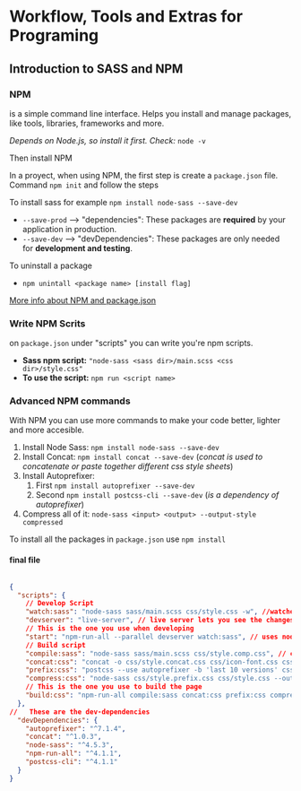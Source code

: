 # Workflow, Tools and Extras for Programing

## Introduction to SASS and NPM

### NPM
is a simple command line interface. Helps you install and manage packages, like tools, libraries, frameworks and more.

*Depends on Node.js, so install it first. Check:* `node -v`

Then install NPM

In a proyect, when using NPM, the first step is create a `package.json` file. Command `npm init` and follow the steps

To install sass for example `npm install node-sass --save-dev` 
* `--save-prod` --> "dependencies": These packages are **required** by your application in production.
* `--save-dev` --> "devDependencies": These packages are only needed for **development and testing**.

To uninstall a package 
* `npm unintall <package name> [install flag]`

[More info about NPM and package.json](https://docs.npmjs.com/getting-started/using-a-package.json)

### Write NPM Scrits
on `package.json` under "scripts" you can write you're npm scripts. 

* **Sass npm script:** `"node-sass <sass dir>/main.scss <css dir>/style.css"`
* **To use the script:** `npm run <script name>`

### Advanced NPM commands

With NPM you can use more commands to make your code better, lighter and more accesible.

1. Install Node Sass: `npm install node-sass --save-dev`
2. Install Concat: `npm install concat --save-dev` (*concat is used to concatenate or paste together different css style sheets*)
3. Install Autoprefixer: 
    1. First `npm install autoprefixer --save-dev`
    2. Second `npm install postcss-cli --save-dev` (*is a dependency of autoprefixer*)
4. Compress all of it: `node-sass <input> <output> --output-style compressed` 

To install all the packages in `package.json` use `npm install`

#### final file 

```json

{
  "scripts": {
    // Develop Script
    "watch:sass": "node-sass sass/main.scss css/style.css -w", //watches the scss files and compiles them to css
    "devserver": "live-server", // live server lets you see the changes in real time
    // This is the one you use when developing
    "start": "npm-run-all --parallel devserver watch:sass", // uses node-sass and live-server at the same time
    // Build script
    "compile:sass": "node-sass sass/main.scss css/style.comp.css", // compiles scss to css without watching
    "concat:css": "concat -o css/style.concat.css css/icon-font.css css/style.comp.css", // concats style.css with icon-font.css
    "prefix:css": "postcss --use autoprefixer -b 'last 10 versions' css/style.concat.css -o css/style.prefix.css", // puts prefixes 
    "compress:css": "node-sass css/style.prefix.css css/style.css --output-style compressed", // compresses the css
    // This is the one you use to build the page
    "build:css": "npm-run-all compile:sass concat:css prefix:css compress:css" // those all 4 above in one command
  },
//   These are the dev-dependencies
  "devDependencies": {
    "autoprefixer": "^7.1.4",
    "concat": "^1.0.3",
    "node-sass": "^4.5.3",
    "npm-run-all": "^4.1.1",
    "postcss-cli": "^4.1.1"
  }
}
```